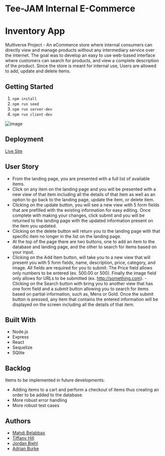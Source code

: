 # Tee-JAM Internal E-Commerce

# Inventory App

Multiverse Project - An eCommerce store where internal consumers can directly view and manage products without any intermediary service over the internet. The goal was to develop an easy to use web-based interface where customers can search for products, and view a complete description of the product. Since the store is meant for internal use, Users are allowed to add, update and delete items.

## Getting Started

1. `npm install`
2. `npm run seed`
3. `npm run server-dev`
4. `npm run client-dev`

![image](inventory-app/public/react/assets/TeeJAM.png)

## Deployment

[Live Site](https://inventory-app-ujdx.onrender.com)

## User Story

- From the landing page, you are presented with a full list of available items.
- Click on any item on the landing page and you will be presented with a new view of that item including all the details of that item as well as an option to go back to the landing page, update the item, or delete item.
- Clicking on the update button, you will see a new view with 5 form fields that are prefilled with the existing information for easy editing. Once complete with making your changes, click submit and you will be returned to the landing page with the updated information present on the item you updated.
- Clicking on the delete button will return you to the landing page with that specific item no longer in the list on the landing page.
- At the top of the page there are two buttons, one to add an item to the database and landing page, and the other to search for items based on your input.
- Clicking on the Add Item button, will take you to a new view that will present you with 5 form fields, name, description, price, category, and image. All fields are required for you to submit. The Price field allows only numbers to be entered (ex. 500.00 or 500). Finally the image field only allows for URLs to be submitted (ex. http://something.com). -Clicking on the Search button with bring you to another view that has one form field and a submit button allowing you to search for items based on partial information, such as, Mens or Gold. Once the submit button is pressed, any item that contains the entered information will be displayed on the screen including all the details of that item.

## Built With

- Node.js
- Express
- React
- Sequelize
- SQlite

## Backlog

Items to be implemented in future developments:

- Adding items to a cart and perform a checkout of items thus creating an order to be added to the database.
- More robust error handling
- More robust test cases

## Authors

- [Mahdi Belabbas](https://github.com/idham19)
- [Tiffany Hill](https://github.com/talph101)
- [Jordan Biehl](https://github.com/jbiehl88)
- [Adrian Burke](https://github.com/AdrianBurke1)
